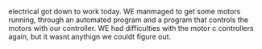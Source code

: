 electrical got down to work today. WE manmaged to get some motors running, through an automated program and a program that controls the motors with our controller. WE had difficulties with the motor c
controllers again, but it wasnt anythign we couldt figure out. 
